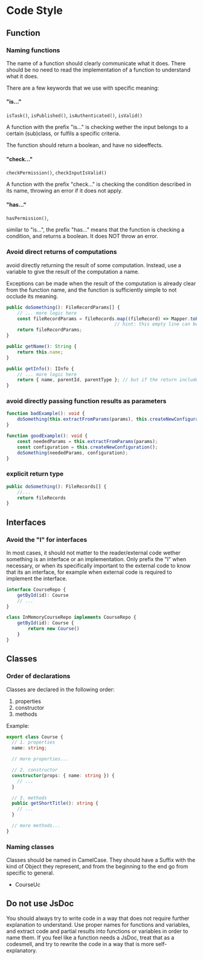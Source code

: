 # Code Style

## Function

### Naming functions

The name of a function should clearly communicate what it does. There should be no need to read the implementation of a function to understand what it does.

There are a few keywords that we use with specific meaning:

#### "is..."

`isTask()`, `isPublished()`, `isAuthenticated()`, `isValid()`

A function with the prefix "is..." is checking wether the input belongs to a certain (sub)class, or fulfils a specific criteria.

The function should return a boolean, and have no sideeffects.

#### "check..."

`checkPermission()`, `checkInputIsValid()`

A function with the prefix "check..." is checking the condition described in its name, throwing an error if it does not apply.

#### "has..."

`hasPermission()`,

similar to "is...", the prefix "has..." means that the function is checking a condition, and returns a boolean. It does NOT throw an error.

### Avoid direct returns of computations

avoid directly returning the result of some computation. Instead, use a variable to give the result of the computation a name.

Exceptions can be made when the result of the computation is already clear from the function name, and the function is sufficiently simple to not occlude its meaning.

```typescript
public doSomething(): FileRecordParams[] {
    // ... more logic here
    const fileRecordParams = fileRecords.map((fileRecord) => Mapper.toParams(fileRecord));
                                        // hint: this empty line can be increase the readability
    return fileRecordParams;
}

public getName(): String {
    return this.name;
}

public getInfo(): IInfo {
    // ... more logic here
    return { name, parentId, parentType }; // but if the return include many keys, please put it first to a const
}
```

### avoid directly passing function results as parameters

```typescript
function badExample(): void {
    doSomething(this.extractFromParams(params), this.createNewConfiguration());
}

function goodExample(): void {
    const neededParams = this.extractFromParams(params);
    const configuration = this.createNewConfiguration();
    doSomething(neededParams, configuration);
}
```

### explicit return type

```typescript
public doSomething(): FileRecords[] {
    //...
    return fileRecords
}
```

## Interfaces

### Avoid the "I" for interfaces

In most cases, it should not matter to the reader/external code wether something is an interface or an implementation. Only prefix the "I" when necessary, or when its specifically important to the external code to know that its an interface, for example when external code is required to implement the interface.

```Typescript
interface CourseRepo {
    getById(id): Course
    // ...
}

class InMemoryCourseRepo implements CourseRepo {
    getById(id): Course {
        return new Course()
    }
}
```

## Classes

### Order of declarations

Classes are declared in the following order:

1. properties
2. constructor
3. methods

Example:

```Typescript
export class Course {
  // 1. properties
  name: string;

  // more properties...

  // 2. constructor
  constructor(props: { name: string }) {
    // ...
  }

  // 3. methods
  public getShortTitle(): string {
    // ...
  }

  // more methods...
}
```

### Naming classes

Classes should be named in CamelCase. They should have a Suffix with the kind of Object they represent, and from the beginning to the end go from specific to general.

- CourseUc



## Do not use JsDoc

You should always try to write code in a way that does not require further explanation to understand. Use proper names for functions and variables, and extract code and partial results into functions or variables in order to name them. If you feel like a function needs a JsDoc, treat that as a codesmell, and try to rewrite the code in a way that is more self-explanatory.
